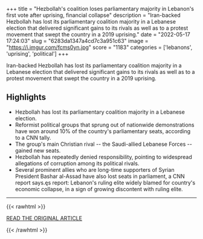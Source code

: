 +++
title = "Hezbollah's coalition loses parliamentary majority in Lebanon's first vote after uprising, financial collapse"
description = "Iran-backed Hezbollah has lost its parliamentary coalition majority in a Lebanese election that delivered significant gains to its rivals as well as to a protest movement that swept the country in a 2019 uprising."
date = "2022-05-17 17:24:03"
slug = "6283da1347a4cd7c3a951c63"
image = "https://i.imgur.com/fcms0yn.jpg"
score = "1183"
categories = ['lebanons', 'uprising', 'political']
+++

Iran-backed Hezbollah has lost its parliamentary coalition majority in a Lebanese election that delivered significant gains to its rivals as well as to a protest movement that swept the country in a 2019 uprising.

## Highlights

- Hezbollah has lost its parliamentary coalition majority in a Lebanese election.
- Reformist political groups that sprung out of nationwide demonstrations have won around 10% of the country's parliamentary seats, according to a CNN tally.
- The group's main Christian rival -- the Saudi-allied Lebanese Forces -- gained new seats.
- Hezbollah has repeatedly denied responsibility, pointing to widespread allegations of corruption among its political rivals.
- Several prominent allies who are long-time supporters of Syrian President Bashar al-Assad have also lost seats in parliament, a CNN report says.ęs report: Lebanon's ruling elite widely blamed for country's economic collapse, in a sign of growing discontent with ruling elite.

---

{{< rawhtml >}}
  <p class="article-category">
    <a target="_blank" href="https://www.cnn.com/2022/05/17/middleeast/lebanon-election-results-hezbollah-intl/index.html">READ THE ORIGINAL ARTICLE</a>
  </p>
{{< /rawhtml >}}
